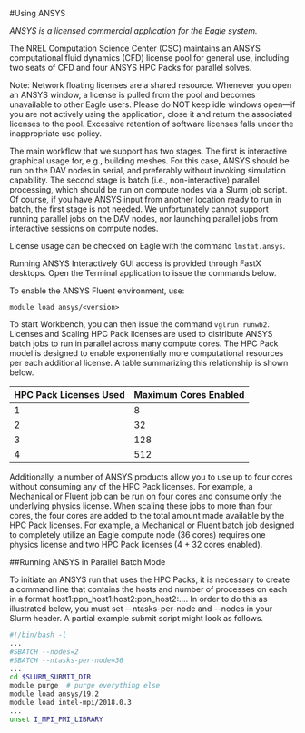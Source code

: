 #Using ANSYS 

*ANSYS is a licensed commercial application for the Eagle system.* 

The NREL Computation Science Center (CSC) maintains an ANSYS computational fluid dynamics (CFD) license pool for general use, including two seats of CFD and four ANSYS HPC Packs for parallel solves.

Note: Network floating licenses are a shared resource. Whenever you open an ANSYS window, a license is pulled from the pool and becomes unavailable to other Eagle users. Please do NOT keep idle windows open—if you are not actively using the application, close it and return the associated licenses to the pool. Excessive retention of software licenses falls under the inappropriate use policy.

The main workflow that we support has two stages. The first is interactive graphical usage for, e.g., building meshes. For this case, ANSYS should be run on the DAV nodes in serial, and preferably without invoking simulation capability. The second stage is batch (i.e., non-interactive) parallel processing, which should be run on compute nodes via a Slurm job script. Of course, if you have ANSYS input from another location ready to run in batch, the first stage is not needed. We unfortunately cannot support running parallel jobs on the DAV nodes, nor launching parallel jobs from interactive sessions on compute nodes.

License usage can be checked on Eagle with the command `lmstat.ansys`.

Running ANSYS Interactively
GUI access is provided through FastX desktops. Open the Terminal application to issue the commands below.

To enable the ANSYS Fluent environment, use:

```
module load ansys/<version>
```

To start Workbench, you can then issue the command `vglrun runwb2`.
Licenses and Scaling
HPC Pack licenses are used to distribute ANSYS batch jobs to run in parallel across many compute cores.  The HPC Pack model is designed to enable exponentially more computational resources per each additional license.  A table summarizing this relationship is shown below.

|HPC Pack Licenses Used	| Maximum Cores Enabled|
|-----------------------|----------------------|
|1	                    |8                     |
|2	                    |32                    |
|3	                    |128                   |
|4	                    |512                   |

Additionally, a number of ANSYS products allow you to use up to four cores without consuming any of the HPC Pack licenses.  For example, a Mechanical or Fluent job can be run on four cores and consume only the underlying physics license.  When scaling these jobs to more than four cores, the four cores are added to the total amount made available by the HPC Pack licenses. For example, a Mechanical or Fluent batch job designed to completely utilize an Eagle compute node (36 cores) requires one physics license and two HPC Pack licenses (4 + 32 cores enabled).

##Running ANSYS in Parallel Batch Mode

To initiate an ANSYS run that uses the HPC Packs, it is necessary to create a command line that contains the hosts and number of processes on each in a format host1:ppn_host1:host2:ppn_host2:.... In order to do this as illustrated below, you must set --ntasks-per-node and --nodes in your Slurm header. A partial example submit script might look as follows.

```bash
#!/bin/bash -l
...
#SBATCH --nodes=2
#SBATCH --ntasks-per-node=36
...
cd $SLURM_SUBMIT_DIR
module purge  # purge everything else
module load ansys/19.2
module load intel-mpi/2018.0.3
...
unset I_MPI_PMI_LIBRARY
